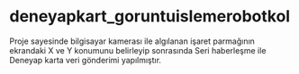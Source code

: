 # deneyapkart_goruntuislemerobotkol
Proje sayesinde bilgisayar kamerası ile algılanan işaret parmağının ekrandaki X ve Y konumunu belirleyip sonrasında Seri haberleşme ile Deneyap karta veri gönderimi yapılmıştır.
